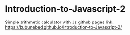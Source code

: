 # Introduction-to-Javascript-2
Simple arithmetic calculator with Js
github pages link: https://bubunebed.github.io/Introduction-to-Javascript-2/
